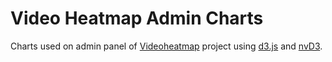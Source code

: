 # Video Heatmap Admin Charts

Charts used on admin panel of [Videoheatmap](https://github.com/saraloves/videoheatmap) project using [d3.js](http://d3js.org/) and [nvD3](http://nvd3.org/).
